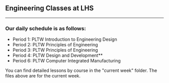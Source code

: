 ## Engineering Classes at LHS
-----

### Our daily schedule is as follows:

- Period 1: PLTW Introduction to Engineering Design
- Period 2: PLTW Principles of Engineering
- Period 3: PLTW Principles of Engineering
- Period 4: PLTW Design and Development**
- Period 6: PLTW Computer Integrated Manufacturing
 
You can find detailed lessons by course in the "current week" folder.  The files above are for the current week.
